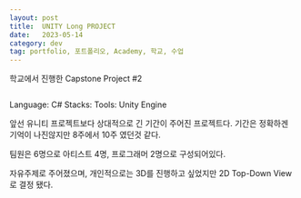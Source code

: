 ```yaml
---
layout: post
title:  UNITY Long PROJECT
date:   2023-05-14
category: dev
tag: portfolio, 포트폴리오, Academy, 학교, 수업
---
```


학교에서 진행한 Capstone Project #2

<img src ="" alt="">

Language: C#
Stacks: 
Tools: Unity Engine

앞선 유니티 프로젝트보다 상대적으로 긴 기간이 주어진 프로젝트다.
기간은 정확하겐 기억이 나진않지만 8주에서 10주 였던것 같다.

팀원은 6명으로 아티스트 4명, 프로그래머 2명으로 구성되어있다.

자유주제로 주어졌으며, 개인적으로는 3D를 진행하고 싶었지만
2D Top-Down View로 결정 됐다.